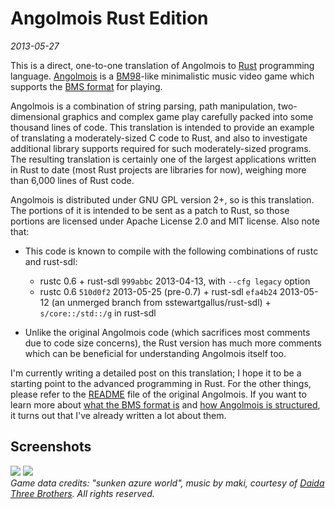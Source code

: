 # Angolmois Rust Edition

*2013-05-27*

This is a direct, one-to-one translation of Angolmois to [Rust](http://www.rust-lang.org/) programming language. [Angolmois](http://mearie.org/projects/angolmois/) is a [BM98](http://bm98.yaneu.com/bm98/)-like minimalistic music video game which supports the [BMS format](http://en.wikipedia.org/wiki/Be-Music_Source) for playing.

Angolmois is a combination of string parsing, path manipulation, two-dimensional graphics and complex game play carefully packed into some thousand lines of code. This translation is intended to provide an example of translating a moderately-sized C code to Rust, and also to investigate additional library supports required for such moderately-sized programs. The resulting translation is certainly one of the largest applications written in Rust to date (most Rust projects are libraries for now), weighing more than 6,000 lines of Rust code.

Angolmois is distributed under GNU GPL version 2+, so is this translation. The portions of it is intended to be sent as a patch to Rust, so those portions are licensed under Apache License 2.0 and MIT license. Also note that:

- This code is known to compile with the following combinations of rustc and rust-sdl:
    - rustc 0.6 + rust-sdl `999abbc` 2013-04-13, with `--cfg legacy` option
    - rustc 0.6 `510d0f2` 2013-05-25 (pre-0.7) + rust-sdl `efa4b24` 2013-05-12 (an unmerged branch from sstewartgallus/rust-sdl) + `s/core::/std::/g` in rust-sdl

- Unlike the original Angolmois code (which sacrifices most comments due to code size concerns), the Rust version has much more comments which can be beneficial for understanding Angolmois itself too.

I'm currently writing a detailed post on this translation; I hope it to be a starting point to the advanced programming in Rust. For the other things, please refer to the [README](https://github.com/lifthrasiir/angolmois/) file of the original Angolmois. If you want to learn more about [what the BMS format is](https://github.com/lifthrasiir/angolmois/blob/master/README.md#appendix-what-is-bms) and [how Angolmois is structured](https://github.com/lifthrasiir/angolmois/blob/master/INTERNALS.md), it turns out that I've already written a lot about them.

## Screenshots

![](../b106fef2c19cd093ea84de75bbd5f7b3e2aa84d9/img/angolmois1.jpg?raw=true) 
![](../b106fef2c19cd093ea84de75bbd5f7b3e2aa84d9/img/angolmois2.jpg?raw=true)  
*Game data credits: "sunken azure world", music by maki, courtesy of [Daida Three Brothers](http://daida.tv/). All rights reserved.*

